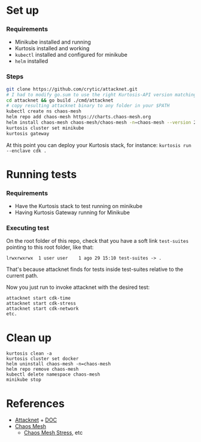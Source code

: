 # Set up
### Requirements
- Minikube installed and running
- Kurtosis installed and working
- ```kubectl``` installed and configured for minikube
- ```helm``` installed

### Steps
```bash
git clone https://github.com/crytic/attacknet.git
# I had to modify go.sum to use the right Kurtosis-API version matching my enginer
cd attacknet && go build ./cmd/attacknet
# copy resulting attacknet binary to any folder in your $PATH
kubectl create ns chaos-mesh
helm repo add chaos-mesh https://charts.chaos-mesh.org
helm install chaos-mesh chaos-mesh/chaos-mesh -n=chaos-mesh --version 2.6.3
kurtosis cluster set minikube
kurtosis gateway
```

At this point you can deploy your Kurtosis stack, for instance:
```kurtosis run --enclave cdk .```


# Running tests
### Requirements
- Have the Kurtosis stack to test running on minikube
- Having Kurtosis Gateway running for Minikube

### Executing test
On the root folder of this repo, check that you have a soft link ```test-suites``` pointing to this root folder, like that:
```
lrwxrwxrwx  1 user user    1 ago 29 15:10 test-suites -> .
```
That's because attacknet finds for tests inside test-suites relative to the current path.

Now you just run to invoke attacknet with the desired test:

```
attacknet start cdk-time
attacknet start cdk-stress
attacknet start cdk-network
etc.
```

# Clean up
```
kurtosis clean -a
kurtosis cluster set docker
helm uninstall chaos-mesh -n=chaos-mesh
helm repo remove chaos-mesh
kubectl delete namespace chaos-mesh
minikube stop
```

# References
- [Attacknet](https://github.com/crytic/attacknet) + [DOC](https://github.com/crytic/attacknet/blob/main/docs/DOCUMENTATION.md)
- [Chaos Mesh](https://chaos-mesh.org/docs/)
    - [Chaos Mesh Stress](https://chaos-mesh.org/docs/simulate-heavy-stress-on-kubernetes/), etc
